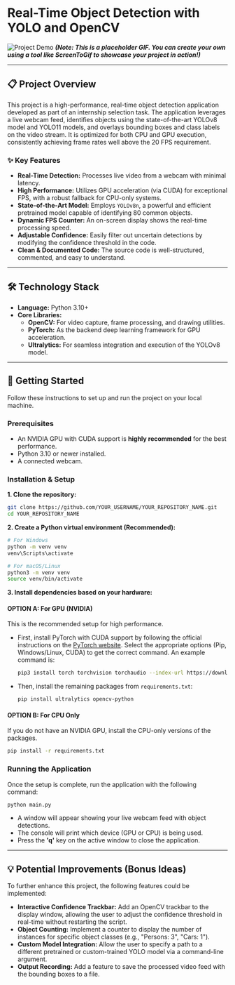 # Real-Time Object Detection with YOLO and OpenCV

![Project Demo](https://media.giphy.com/media/v1.Y2lkPTc5MGI3NjExdW1uMXJlemZ5bHlkMmozZ3hpZWowemZ6a25uNnZ5cW5sb3E4aGcyZSZlcD12MV9pbnRlcm5hbF9naWZfYnlfaWQmY3Q9Zw/L18eMUGDk3vcwOPUGw/giphy.gif)
_**(Note: This is a placeholder GIF. You can create your own using a tool like ScreenToGif to showcase your project in action!)**_

---

## 📋 Project Overview

This project is a high-performance, real-time object detection application developed as part of an internship selection task. The application leverages a live webcam feed, identifies objects using the state-of-the-art YOLOv8 model and YOLO11 models, and overlays bounding boxes and class labels on the video stream. It is optimized for both CPU and GPU execution, consistently achieving frame rates well above the 20 FPS requirement.

### ✨ Key Features

- **Real-Time Detection:** Processes live video from a webcam with minimal latency.
- **High Performance:** Utilizes GPU acceleration (via CUDA) for exceptional FPS, with a robust fallback for CPU-only systems.
- **State-of-the-Art Model:** Employs `YOLOv8n`, a powerful and efficient pretrained model capable of identifying 80 common objects.
- **Dynamic FPS Counter:** An on-screen display shows the real-time processing speed.
- **Adjustable Confidence:** Easily filter out uncertain detections by modifying the confidence threshold in the code.
- **Clean & Documented Code:** The source code is well-structured, commented, and easy to understand.

---

## 🛠️ Technology Stack

- **Language:** Python 3.10+
- **Core Libraries:**
  - **OpenCV:** For video capture, frame processing, and drawing utilities.
  - **PyTorch:** As the backend deep learning framework for GPU acceleration.
  - **Ultralytics:** For seamless integration and execution of the YOLOv8 model.

---

## 🚀 Getting Started

Follow these instructions to set up and run the project on your local machine.

### Prerequisites

- An NVIDIA GPU with CUDA support is **highly recommended** for the best performance.
- Python 3.10 or newer installed.
- A connected webcam.

### Installation & Setup

**1. Clone the repository:**
```bash
git clone https://github.com/YOUR_USERNAME/YOUR_REPOSITORY_NAME.git
cd YOUR_REPOSITORY_NAME
```

**2. Create a Python virtual environment (Recommended):**
```bash
# For Windows
python -m venv venv
venv\Scripts\activate

# For macOS/Linux
python3 -m venv venv
source venv/bin/activate
```

**3. Install dependencies based on your hardware:**

#### **OPTION A: For GPU (NVIDIA)**
This is the recommended setup for high performance.

- First, install PyTorch with CUDA support by following the official instructions on the [PyTorch website](https://pytorch.org/get-started/locally/). Select the appropriate options (Pip, Windows/Linux, CUDA) to get the correct command. An example command is:
  ```bash
  pip3 install torch torchvision torchaudio --index-url https://download.pytorch.org/whl/cu121
  ```
- Then, install the remaining packages from `requirements.txt`:
  ```bash
  pip install ultralytics opencv-python
  ```

#### **OPTION B: For CPU Only**
If you do not have an NVIDIA GPU, install the CPU-only versions of the packages.
```bash
pip install -r requirements.txt
```

### Running the Application

Once the setup is complete, run the application with the following command:

```bash
python main.py
```

- A window will appear showing your live webcam feed with object detections.
- The console will print which device (GPU or CPU) is being used.
- Press the **'q'** key on the active window to close the application.

---

## 💡 Potential Improvements (Bonus Ideas)

To further enhance this project, the following features could be implemented:

- **Interactive Confidence Trackbar:** Add an OpenCV trackbar to the display window, allowing the user to adjust the confidence threshold in real-time without restarting the script.
- **Object Counting:** Implement a counter to display the number of instances for specific object classes (e.g., "Persons: 3", "Cars: 1").
- **Custom Model Integration:** Allow the user to specify a path to a different pretrained or custom-trained YOLO model via a command-line argument.
- **Output Recording:** Add a feature to save the processed video feed with the bounding boxes to a file.